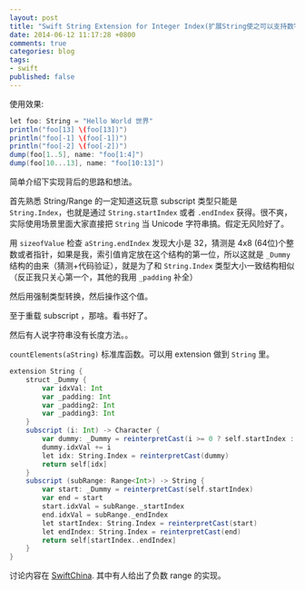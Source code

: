 ```yaml
---
layout: post
title: "Swift String Extension for Integer Index(扩展String使之可以支持数字Index和数字Range)"
date: 2014-06-12 11:17:28 +0800
comments: true
categories: blog
tags:
- swift
published: false
---
```


使用效果:

```scala
let foo: String = "Hello World 世界"
println("foo[13] \(foo[13])")
println("foo[-1] \(foo[-1])")
println("foo[-2] \(foo[-2])")
dump(foo[1..5], name: "foo[1:4]")
dump(foo[10...13], name: "foo[10:13]")
```

简单介绍下实现背后的思路和想法。

首先熟悉 String/Range 的一定知道这玩意 subscript 类型只能是 ``String.Index``，也就是通过 ``String.startIndex`` 或者 ``.endIndex`` 获得。很不爽，实际使用场景里面大家直接把 ``String`` 当 Unicode 字符串搞。假定无风险好了。

用 ``sizeofValue`` 检查 ``aString.endIndex`` 发现大小是 32，猜测是 4x8 (64位)个整数或者指针，如果是我，索引值肯定放在这个结构的第一位，所以这就是 ``_Dummy`` 结构的由来（猜测+代码验证），就是为了和 ``String.Index`` 类型大小一致结构相似（反正我只关心第一个，其他的我用 ``_padding`` 补全）

然后用强制类型转换，然后操作这个值。

至于重载 subscript ，那啥。看书好了。

然后有人说字符串没有长度方法。。

``countElements(aString)`` 标准库函数。可以用 extension 做到 ``String`` 里。

```scala
extension String {
    struct _Dummy {
        var idxVal: Int
        var _padding: Int
        var _padding2: Int
        var _padding3: Int
    }
    subscript (i: Int) -> Character {
        var dummy: _Dummy = reinterpretCast(i >= 0 ? self.startIndex : self.endIndex)
        dummy.idxVal += i
        let idx: String.Index = reinterpretCast(dummy)
        return self[idx]
    }
    subscript (subRange: Range<Int>) -> String {
        var start: _Dummy = reinterpretCast(self.startIndex)
        var end = start
        start.idxVal = subRange._startIndex
        end.idxVal = subRange._endIndex
        let startIndex: String.Index = reinterpretCast(start)
        let endIndex: String.Index = reinterpretCast(end)
        return self[startIndex..endIndex]
    }
}
```

讨论内容在 [SwiftChina](http://swift.sh/topic/95/stringindexrange/). 其中有人给出了负数 range 的实现。
